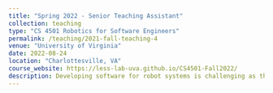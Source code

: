 ```yaml
---
title: "Spring 2022 - Senior Teaching Assistant"
collection: teaching
type: "CS 4501 Robotics for Software Engineers"
permalink: /teaching/2021-fall-teaching-4
venue: "University of Virginia"
date: 2022-08-24
location: "Charlottesville, VA"
course_website: https://less-lab-uva.github.io/CS4501-Fall2022/
description: Developing software for robot systems is challenging as they must sense, actuate, and represent the physical world. Sensing the physical world is usually noisy, actuating in and on the world is often inaccurate, and the knowledge and representation of the world is incomplete and uncertain. In this class we will explore software engineering approaches to cope with those challenges. You will learn to use domain-specific abstractions, architectures, libraries, and validation approaches and tools to safely perform robot activities like motion, navigation, perception, planning, and interaction. The expectation is that this course will open up new career options in robotics for our students.
---
```


